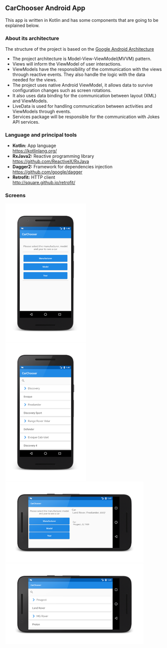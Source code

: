 ## CarChooser Android App
 
This app is written in Kotlin and has some components that are going to be explained below.

### About its architecture 

The structure of the project is based on the [Google Android Architecture](https://developer.android.com/topic/libraries/architecture/index.html)

* The project architecture is Model-View-ViewModel(MVVM) pattern.
* Views will inform the ViewModel of user interactions.
* ViewModels have the responsibility of the communication with the views through reactive events. They also handle the logic with the data needed for the views.
* The project uses native Android ViewModel, it allows data to survive configuration changes such as screen rotations.
* It also uses data binding for the communication between layout (XML) and ViewModels.
* LiveData is used for handling communication between activities and ViewModels through events. 
* Services package will be responsible for the communication with Jokes API services.

### Language and principal tools

* __Kotlin:__  App language  
https://kotlinlang.org/
* __RxJava2:__  Reactive programming library  
https://github.com/ReactiveX/RxJava
* __Dagger2:__  Framework for dependencies injection  
https://github.com/google/dagger
* __Retrofit:__  HTTP client   
http://square.github.io/retrofit/

### Screens

![Screen One](images/ScreenOne.png)
![Screen Two](images/ScreenThree.png)
![Screen Two](images/ScreenTwo.png)
![Screen Two](images/ScreenFour.png)

